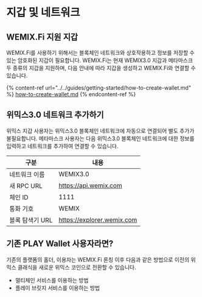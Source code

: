 # 지갑 및 네트워크

## WEMIX.Fi 지원 지갑

WEMIX.Fi를 사용하기 위해서는 블록체인 네트워크와 상호작용하고 정보를 저장할 수 있는 암호화된 지갑이 필요합니다. WEMIX.Fi는 현재 WEMIX3.0 지갑과 메타마스크 두 종류의 지갑을 지원하며, 다음 안내에 따라 지갑을 생성하고 WEMIX.Fi와 연결할 수 있습니다.

{% content-ref url="../../guides/getting-started/how-to-create-wallet.md" %}
[how-to-create-wallet.md](../../guides/getting-started/how-to-create-wallet.md)
{% endcontent-ref %}

## 위믹스3.0 네트워크 추가하기

위믹스 지갑 사용자는 위믹스3.0 블록체인 네트워크에 자동으로 연결되어 별도 추가가 불필요합니다. 메타마스크 사용자는 다음 위믹스3.0 블록체인 네트워크에 대한 정보를 입력하고 네트워크를 추가하여 연결할 수 있습니다.

| 구분         | 내용                         |
| ---------- | -------------------------- |
| 네트워크 이름    | WEMIX3.0                   |
| 새 RPC URL  | https://api.wemix.com      |
| 체인 ID      | 1111                       |
| 통화 기호      | WEMIX                      |
| 블록 탐색기 URL | https://explorer.wemix.com |

## 기존 PLAY Wallet 사용자라면?

기존의 플랫폼의 홀더, 이용자는 WEMIX.Fi 론칭 이후 다음과 같은 방법으로 이전의 위믹스 클래식을 새로운 위믹스 코인으로 전환할 수 있습니다.

* 멀티체인 서비스를 이용하는 방법
* 플레이 브릿지 서비스를 이용하는 방법

